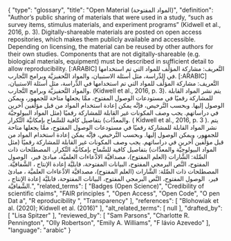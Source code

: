 {
    "type": "glossary",
    "title": "Open Material (المواد المفتوحة)",
    "definition": "Author’s public sharing of materials that were used in a study, “such as survey items, stimulus materials, and experiment programs” (Kidwell et al., 2016, p. 3). Digitally-shareable materials are posted on open access repositories, which makes them publicly available and accessible. Depending on licensing, the material can be reused by other authors for their own studies. Components that are not digitally-shareable (e.g. biological materials, equipment) must be described in sufficient detail to allow reproducibility. [:ARABIC] التَّعريف: مشاركة المؤلِّف للمواد التي تم استخدامها في الدِّراسة، مثل أسئلة الاستبيان، والمواد التَّحفيزيَّة وبرامج التَّجارب. [:ARABIC] التَّعريف: مشاركة المؤلِّف للمواد التي تم استخدامها في الدِّراسة، مثل أسئلة الاستبيان، والمواد التَّحفيزيَّة وبرامج التَّجارب. (Kidwell et al., 2016, p. 3). يتم نشر المواد القابلة للمشاركة رقميًا في مستودعات الوصول المفتوح، ممَّا يجعلها متاحة للجمهور، ويمكن الوصول إليها. وبحسب التَّرخيص، فإنَّه يمكن إعادة استخدام المواد من قبل مؤلِّفين آخرين في دراساتهم. يجب وصف المكونات غير القابلة للمشاركة رقميًا (مثل المواد البيولوجيَّة والمعدَّات) بتفاصيل كافية للسَّماح بإمكانيَّة التِّكرار. ( Kidwell et al., 2016, p. 3 ). يتم نشر المواد القابلة للمشاركة رقميًا في مستودعات الوصول المفتوح، ممَّا يجعلها متاحة للجمهور، ويمكن الوصول إليها. وبحسب التَّرخيص، فإنَّه يمكن إعادة استخدام المواد من قبل مؤلِّفين آخرين في دراساتهم. يجب وصف المكونات غير القابلة للمشاركة رقميًا (مثل المواد البيولوجيَّة والمعدَّات) بتفاصيل كافية للسَّماح بإمكانيَّة التِّكرار. المصطلحات ذات الصِّلة: الشَّارات (العلم المفتوح)، مصداقيَّة الادِّعاءات العلميَّة، مبادئ فير،  الوصول المفتوح، النَّص البرمجي المفتوح، البيانات المفتوحة، قابليَّة إعادة الإنتاج ، الشَّفافيَّة. المصطلحات ذات الصِّلة: الشَّارات (العلم المفتوح)، مصداقيَّة الادِّعاءات العلميَّة ، مبادئ فير،  الوصول المفتوح، النَّص البرمجي المفتوح، البيانات المفتوحة، قابليَّة إعادة الإنتاج ، الشَّفافيَّة.",
    "related_terms": [
        "Badges (Open Science)",
        "Credibility of scientific claims",
        "FAIR principles ",
        "Open Access",
        "Open Code",
        "O pen Dat a",
        "R eproducibility ",
        "Transparency"
    ],
    "references": [
        "Blohowiak et al. (2020); Kidwell et al. (2016)"
    ],
    "alt_related_terms": [
        null
    ],
    "drafted_by": [
        "Lisa Spitzer"
    ],
    "reviewed_by": [
        "Sam Parsons",
        "Charlotte R. Pennington",
        "Olly Robertson",
        "Emily A. Williams",
        "F lávio Azevedo"
    ],
    "language": "arabic"
}